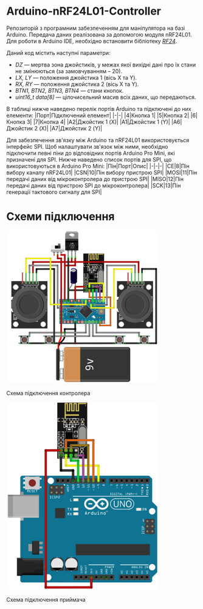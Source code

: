 # Arduino-nRF24L01-Controller
Репозиторій з програмним забезпеченням для маніпулятора на базі Arduino. Передача даних реалізована за допомогою модуля nRF24L01. Для роботи в Arduino IDE, необхідно встановити бібліотеку [_RF24_](https://github.com/maniacbug/RF24).

Даний код містить наступні параметри:
- _DZ_ — мертва зона джойстиків, у межах якої вихідні дані про їх стани не змінюються (за замовчуванням – 20).
- _LX, LY_ — положення джойстика 1 (вісь X та Y).
- _RX, RY_ — положення джойстика 2 (вісь X та Y).
- _BTN1, BTN2, BTN3, BTN4_ — стани кнопок.
- _uint16_t data[8]_ — цілочисельний масив всіх даних, що передаються.

В таблиці нижче наведено перелік портів Arduino та підключені до них елементи:
|Порт|Підключений елемент|
|-|-|
|4|Кнопка 1|
|5|Кнопка 2|
|6|Кнопка 3|
|7|Кнопка 4|
|A2|Джойстик 1 (X)|
|A1|Джойстик 1 (Y)|
|A6|Джойстик 2 (X)|
|A7|Джойстик 2 (Y)|

Для забезпечення зв'язку між Arduino та nRF24L01 використовується інтерфейс SPI. Щоб налаштувати зв'язок між ними, необхідно підключити певні піни до відповідних портів Arduino Pro Mini, які призначені для SPI. Нижче наведено список портів для SPI, що використовуються в Arduino Pro Mini:
|Пін|Порт|Опис|
|-|-|-|
|CE|8|Пін вибору каналу nRF24L01|
|CSN|10|Пін вибору пристрою SPI|
|MOSI|11|Пін передачі даних від мікроконтролера до пристрою SPI|
|MISO|12|Пін передачі даних від пристрою SPI до мікроконтролера|
|SCK|13|Пін генерації тактового сигналу для SPI|

# Схеми підключення
<p align="left">
  <img src="controller.png" alt="Схема підключення контролера" width="400"/>
</p>
<p align="left">Схема підключення контролера</p>

<p align="left">
  <img src="simple-receiver.png" alt="Схема підключення приймача" width="400"/>
</p>
<p align="left">Схема підключення приймача</p>
